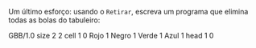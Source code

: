 Um último esforço: usando o `Retirar`, escreva um programa que elimina todas as bolas do tabuleiro:

<gs-board>
  GBB/1.0
    size 2 2
    cell 1 0 Rojo 1 Negro 1 Verde 1 Azul 1
    head 1 0
</gs-board>
